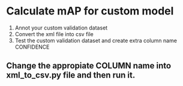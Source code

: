 # Calculate mAP for custom model

1. Annot your custom validation dataset
2. Convert the xml file into csv file
3. Test the custom validation dataset and create extra column name CONFIDENCE


## Change the appropiate COLUMN name into xml_to_csv.py file and then run it.
